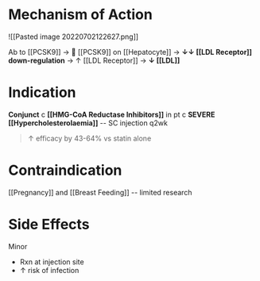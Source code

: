 # Mechanism of Action

![[Pasted image 20220702122627.png]]

Ab to [[PCSK9]]  →  [[PCSK9]] on [[Hepatocyte]] → **↓↓ [[LDL Receptor]] down-regulation** → ↑ [[LDL Receptor]] → **↓ [[LDL]]**

# Indication
**Conjunct** c **[[HMG-CoA Reductase Inhibitors]]** in pt c **SEVERE [[Hypercholesterolaemia]]** -- SC injection q2wk

> ↑ efficacy by 43-64% vs statin alone

# Contraindication
[[Pregnancy]] and [[Breast Feeding]] -- limited research

# Side Effects
Minor
- Rxn at injection site
- ↑ risk of infection
